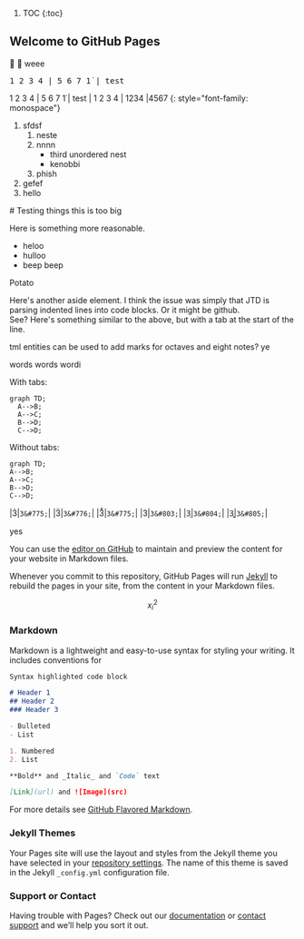 1. TOC
{:toc}

## Welcome to GitHub Pages

🚀 🐼 weee

<div style="font-family: monospace">
1 2 3 4 | 5 6 7 1&#775; | test
</div>

1 2 3 4 | 5 6 7 1&#775; | test | 1 2 3 4 | 1234 |4567
{: style="font-family: monospace"}



1. sfdsf
    1. neste
    2. nnnn
        - third unordered nest
        - kenobbi
    2. phish
2. gefef
3. hello


<aside markdown="block">
# Testing things this is too big

Here is something more reasonable.
- heloo
- hulloo
- beep beep
</aside>

Potato

<aside markdown="block">
Here's another aside element. I think the issue was simply that JTD is parsing indented lines into code blocks. Or it might be github.
</aside>

<aside markdown="block">
    See? Here's something similar to the above, but with a tab at the start of the line.
</aside>

tml entities can be used to add marks for octaves and eight notes? ye

words words wordi



With tabs:
```mermaid
graph TD;
  A-->B;
  A-->C;
  B-->D;
  C-->D;
```

Without tabs:
```mermaid
graph TD;
A-->B;
A-->C;
B-->D;
C-->D;
```


|3&#775;|`3&#775;`|
|3&#776;|`3&#776;`|
|3&#778;|`3&#775;`|
|3&#803;|`3&#803;`|
|3&#804;|`3&#804;`|
|3&#805;|`3&#805;`|

yes

You can use the [editor on GitHub](https://github.com/pmarsceill/test-jtd/edit/master/README.md) to maintain and preview the content for your website in Markdown files.

Whenever you commit to this repository, GitHub Pages will run [Jekyll](https://jekyllrb.com/) to rebuild the pages in your site, from the content in your Markdown files.

$$x^2_i$$


### Markdown

Markdown is a lightweight and easy-to-use syntax for styling your writing. It includes conventions for

```markdown
Syntax highlighted code block

# Header 1
## Header 2
### Header 3

- Bulleted
- List

1. Numbered
2. List

**Bold** and _Italic_ and `Code` text

[Link](url) and ![Image](src)
```

For more details see [GitHub Flavored Markdown](https://guides.github.com/features/mastering-markdown/).

### Jekyll Themes

Your Pages site will use the layout and styles from the Jekyll theme you have selected in your [repository settings](https://github.com/pmarsceill/test-jtd/settings). The name of this theme is saved in the Jekyll `_config.yml` configuration file.

### Support or Contact

Having trouble with Pages? Check out our [documentation](https://help.github.com/categories/github-pages-basics/) or [contact support](https://github.com/contact) and we’ll help you sort it out.
